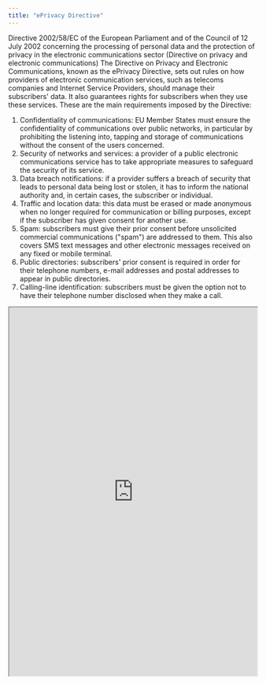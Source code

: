 ```yaml
---
title: "ePrivacy Directive"
---
```


Directive 2002/58/EC of the European Parliament and of the Council of 12 July 2002 concerning the processing of personal data and the protection of privacy in the electronic communications sector (Directive on privacy and electronic communications)
The Directive on Privacy and Electronic Communications, known as the ePrivacy Directive, sets out rules on how providers of electronic communication services, such as telecoms companies and Internet Service Providers, should manage their subscribers' data. It also guarantees rights for subscribers when they use these services. These are the main requirements imposed by the Directive:

1) Confidentiality of communications: EU Member States must ensure the confidentiality of communications over public networks, in particular by prohibiting the listening into, tapping and storage of communications without the consent of the users concerned.
2) Security of networks and services: a provider of a public electronic communications service has to take appropriate measures to safeguard the security of its service.
3) Data breach notifications: if a provider suffers a breach of security that leads to personal data being lost or stolen, it has to inform the national authority and, in certain cases, the subscriber or individual.
4) Traffic and location data: this data must be erased or made anonymous when no longer required for communication or billing purposes, except if the subscriber has given consent for another use.
5) Spam: subscribers must give their prior consent before unsolicited commercial communications ("spam") are addressed to them. This also covers SMS text messages and other electronic messages received on any fixed or mobile terminal.
6) Public directories: subscribers' prior consent is required in order for their telephone numbers, e-mail addresses and postal addresses to appear in public directories.
7) Calling-line identification: subscribers must be given the option not to have their telephone number disclosed when they make a call.

<iframe height="750" width="100%" src="https://ewelton.github.io/ktest/wiki.html#ePrivacy%20Directive"></iframe>
